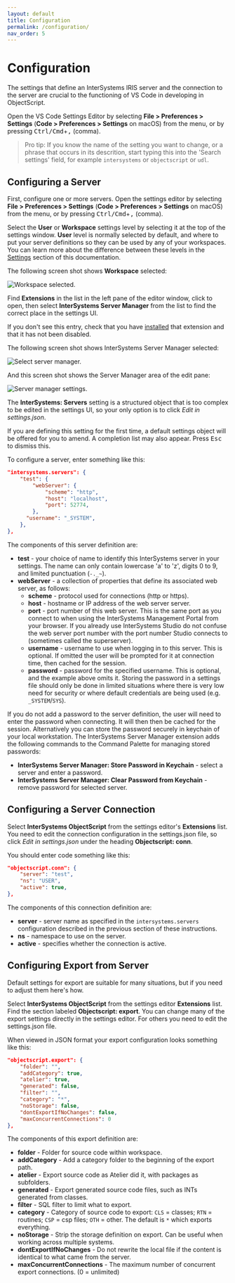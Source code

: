 ```yaml
---
layout: default
title: Configuration
permalink: /configuration/
nav_order: 5
---
```

# Configuration

The settings that define an InterSystems IRIS server and the connection to the server are crucial to the functioning of VS Code in developing in ObjectScript.

Open the VS Code Settings Editor by selecting **File > Preferences > Settings** (**Code > Preferences > Settings** on macOS) from the menu, or by pressing <kbd>Ctrl/Cmd</kbd>+<kbd>,</kbd> (comma).

> Pro tip: If you know the name of the setting you want to change, or a phrase that occurs in its descrition, start typing this into the 'Search settings' field, for example `intersystems` or `objectscript` or `udl`.

## Configuring a Server

First, configure one or more servers. Open the settings editor by selecting **File > Preferences > Settings** (**Code > Preferences > Settings** on macOS) from the menu, or by pressing <kbd>Ctrl/Cmd</kbd>+<kbd>,</kbd> (comma).

Select the **User** or **Workspace** settings level by selecting it at the top of the settings window. **User** level is normally selected by default, and where to put your server definitions so they can be used by any of your workspaces. You can learn more about the difference between these levels in the [Settings](../settings) section of this documentation.

The following screen shot shows **Workspace** selected:

![Workspace selected.](../assets/images/ClickWorkspace.png "workspace selected")

Find **Extensions** in the list in the left pane of the editor window, click to open, then select **InterSystems Server Manager** from the list to find the correct place in the settings UI.

If you don't see this entry, check that you have [installed](../installation) that extension and that it has not been disabled.

The following screen shot shows InterSystems Server Manager selected:

![Select server manager.](../assets/images/ServerManagerSelect.png "select server manager")

And this screen shot shows the Server Manager area of the edit pane:

![Server manager settings.](../assets/images/ServerManagerSettings.png "server manager settings")

The **InterSystems: Servers** setting is a structured object that is too complex to be edited in the settings UI, so your only option is to click *Edit in settings.json*.

If you are defining this setting for the first time, a default settings object will be offered for you to amend. A completion list may also appear. Press <kbd>Esc</kbd> to dismiss this.

To configure a server, enter something like this:

```json
"intersystems.servers": {	
	"test": {
		"webServer": {
			"scheme": "http",
			"host": "localhost",
			"port": 52774,
		},
	  "username": "_SYSTEM",
	},
},
```

The components of this server definition are:

- **test** - your choice of name to identify this InterSystems server in your settings. The name can only contain lowercase 'a' to 'z', digits 0 to 9, and limited punctuation (`-._~`).
- **webServer** - a collection of properties that define its associated web server, as follows:
    - **scheme** - protocol used for connections (http or https).
    - **host** - hostname or IP address of the web server server.
    - **port** - port number of this web server. This is the same port as you connect to when using the InterSystems Management Portal from your browser. If you already use InterSystems Studio do not confuse the web server port number with the port number Studio connects to (sometimes called the superserver).
    - **username** - username to use when logging in to this server. This is optional. If omitted the user will be prompted for it at connection time, then cached for the session.
    - **password** - password for the specified username. This is optional, and the example above omits it. Storing the password in a settings file should only be done in limited situations where there is very low need for security or where default credentials are being used (e.g. `_SYSTEM`/`SYS`). 

If you do not add a password to the server definition, the user will need to enter the password when connecting. It will then then be cached for the session. Alternatively you can store the password securely in keychain of your local workstation. The InterSystems Server Manager extension adds the following commands to the Command Palette for managing stored passwords:

- **InterSystems Server Manager: Store Password in Keychain** - select a server and enter a password.
- **InterSystems Server Manager: Clear Password from Keychain** - remove password for selected server.

## Configuring a Server Connection

Select **InterSystems ObjectScript** from the settings editor's **Extensions** list. You need to edit the connection configuration in the settings.json file, so click *Edit in settings.json* under the heading **Objectscript: conn**. 

You should enter code something like this:

```json
"objectscript.conn": {
    "server": "test",
	"ns": "USER",
    "active": true,
},
```
The components of this connection definition are:

- **server** - server name as specified in the `intersystems.servers` configuration described in the previous section of these instructions.
- **ns** - namespace to use on the server.
- **active** - specifies whether the connection is active.

## Configuring Export from Server

Default settings for export are suitable for many situations, but if you need to adjust them here's how.

Select **InterSystems ObjectScript** from the settings editor **Extensions** list. Find the section labeled **Objectscript: export**.  You can change many of the export settings directly in the settings editor. For others you need to edit the settings.json file.

When viewed in JSON format your export configuration looks something like this:

```json
"objectscript.export": {	
    "folder": "",
    "addCategory": true,
    "atelier": true,
    "generated": false,
    "filter": "",
    "category": "*",
    "noStorage": false,
    "dontExportIfNoChanges": false,
    "maxConcurrentConnections": 0
},
```
The components of this export definition are: 

- **folder** - Folder for source code within workspace.
- **addCategory** - Add a category folder to the beginning of the export path.
- **atelier** - Export source code as Atelier did it, with packages as subfolders.
- **generated** - Export generated source code files, such as INTs generated from classes.
- **filter** - SQL filter to limit what to export.
- **category** - Category of source code to export: `CLS` = classes; `RTN` = routines; `CSP` = csp files; `OTH` = other. The default is `*` which exports everything.
- **noStorage** - Strip the storage definition on export. Can be useful when working across multiple systems.
- **dontExportIfNoChanges** - Do not rewrite the local file if the content is identical to what came from the server.
- **maxConcurrentConnections** - The maximum number of concurrent export connections. (0 = unlimited)
